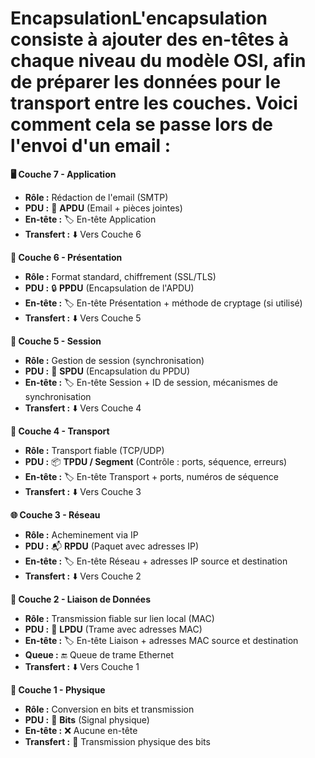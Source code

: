 # EncapsulationL'encapsulation consiste à ajouter des en-têtes à chaque niveau du modèle OSI, afin de préparer les données pour le transport entre les couches. Voici comment cela se passe lors de l'envoi d'un email :



**🖥️ Couche 7 - Application**
- **Rôle :** Rédaction de l'email (SMTP)
- **PDU :** 📧 **APDU** (Email + pièces jointes)
- **En-tête :** 🏷️ En-tête Application
- **Transfert :** ⬇️ Vers Couche 6



**🔐 Couche 6 - Présentation**
- **Rôle :** Format standard, chiffrement (SSL/TLS)
- **PDU :** 🔒 **PPDU** (Encapsulation de l'APDU)
- **En-tête :** 🏷️ En-tête Présentation + méthode de cryptage (si utilisé)
- **Transfert :** ⬇️ Vers Couche 5



**📝 Couche 5 - Session**
- **Rôle :** Gestion de session (synchronisation)
- **PDU :** 💬 **SPDU** (Encapsulation du PPDU)
- **En-tête :** 🏷️ En-tête Session + ID de session, mécanismes de synchronisation
- **Transfert :** ⬇️ Vers Couche 4



**🚚 Couche 4 - Transport**
- **Rôle :** Transport fiable (TCP/UDP)
- **PDU :** 📦 **TPDU / Segment** (Contrôle : ports, séquence, erreurs)
- **En-tête :** 🏷️ En-tête Transport + ports, numéros de séquence
- **Transfert :** ⬇️ Vers Couche 3

**🌐 Couche 3 - Réseau**
- **Rôle :** Acheminement via IP
- **PDU :** 📬 **RPDU** (Paquet avec adresses IP)
- **En-tête :** 🏷️ En-tête Réseau + adresses IP source et destination
- **Transfert :** ⬇️ Vers Couche 2



**🔌 Couche 2 - Liaison de Données**
- **Rôle :** Transmission fiable sur lien local (MAC)
- **PDU :** 📡 **LPDU** (Trame avec adresses MAC)
- **En-tête :** 🏷️ En-tête Liaison + adresses MAC source et destination
- **Queue :** 🔚 Queue de trame Ethernet
- **Transfert :** ⬇️ Vers Couche 1



**💾 Couche 1 - Physique**
- **Rôle :** Conversion en bits et transmission
- **PDU :** 🔢 **Bits** (Signal physique)
- **En-tête :** ❌ Aucune en-tête
- **Transfert :** 🚶 Transmission physique des bits
